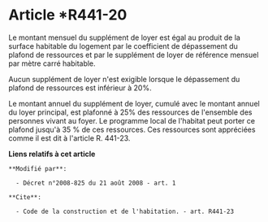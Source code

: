 # Article *R441-20

Le montant mensuel du supplément de loyer est égal au produit de la surface habitable du logement par le coefficient de
dépassement du plafond de ressources et par le supplément de loyer de référence mensuel par mètre carré habitable. 

Aucun supplément de loyer n'est exigible lorsque le dépassement du plafond de ressources est inférieur à 20%. 

Le montant annuel du supplément de loyer, cumulé avec le montant annuel du loyer principal, est plafonné à 25% des ressources
de l'ensemble des personnes vivant au foyer. Le programme local de l'habitat peut porter ce plafond jusqu'à 35 % de ces
ressources. Ces ressources sont appréciées comme il est dit à l'article R. 441-23.

**Liens relatifs à cet article**

	**Modifié par**:

	  - Décret n°2008-825 du 21 août 2008 - art. 1

	**Cite**:

	  - Code de la construction et de l'habitation. - art. R441-23
